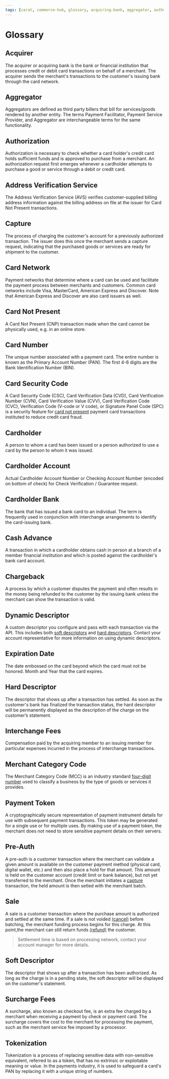 ```yaml
---
tags: [carat, commerce-hub, glossary, acquiring-bank, aggregator, authorization, AVS, capture, card-network, card-not-present, pre-auth, sale, surcharge, soft-descriptor, tokenization ]
---
```


# Glossary

## Acquirer
The acquirer or acquiring bank is the bank or financial institution that processes credit or debit card transactions on behalf of a merchant. The acquirer sends the merchant's transactions to the customer's issuing bank through the card network.

## Aggregator
Aggregators are defined as third party billers that bill for services/goods rendered by another entity. The terms Payment Facilitator, Payment Service Provider, and Aggregator are interchangeable terms for the same functionality.

## Authorization
Authorization is necessary to check whether a card holder's credit card holds sufficient funds and is approved to purchase from a merchant. An authorization request first emerges whenever a cardholder attempts to purchase a good or service through a debit or credit card.


## Address Verification Service 
The Address Verification Service (AVS) verifies customer-supplied billing address information against the billing address on file at the issuer for Card Not Present transactions.


## Capture
The process of charging the customer's account for a previously authorized transaction. The issuer does this once the merchant sends a capture request, indicating that the purchased goods or services are ready for shipment to the customer.


## Card Network
Payment networks that determine where a card can be used and facilitate the payment process between merchants and customers. Common card networks include Visa, MasterCard, American Express and Discover. Note that American Express and Discover are also card issuers as well.


## Card Not Present
A Card Not Present (CNP) transaction made when the card cannot be physically used, e.g. in an online store.


## Card Number
The unique number associated with a payment card. The entire number is known as the Primary Account Number (PAN). The first 4-6 digits are the Bank Identification Number (BIN).

## Card Security Code
A Card Security Code (CSC), Card Verification Data (CVD), Card Verification Number (CVN), Card Verification Value (CVV), Card Verification Code (CVC), Verification Code (V-code or V code), or Signature Panel Code (SPC) is a security feature for [card not present](#cardnotpresent) payment card transactions instituted to reduce credit card fraud.

## Cardholder
A person to whom a card has been issued or a person authorized to use a card by the person to whom it was issued.

## Cardholder Account
Actual Cardholder Account Number or Checking Account Number (encoded on bottom of check) for Check Verification / Guarantee request.

## Cardholder Bank
The bank that has issued a bank card to an individual. The term is frequently used in conjunction with interchange arrangements to identify the card-issuing bank.

## Cash Advance
A transaction in which a cardholder obtains cash in person at a branch of a member financial institution and which is posted against the cardholder's bank card account.

## Chargeback
A process by which a customer disputes the payment and often results in the money being refunded to the customer by the issuing bank unless the merchant can show the transaction is valid.

## Dynamic Descriptor
A custom descriptor you configure and pass with each transaction via the API. This includes both [soft descriptors](#softdescriptor) and [hard descriptors](#harddescriptor). Contact your account representative for more information on using dynamic descriptors.

## Expiration Date
The date embossed on the card beyond which the card must not be honored. Month and Year that the card expires.

## Hard Descriptor
The descriptor that shows up after a transaction has settled. As soon as the customer's bank has finalized the transaction status, the hard descriptor will be permanently displayed as the description of the charge on the customer’s statement.

## Interchange Fees
Compensation paid by the acquiring member to an issuing member for particular expenses incurred in the process of interchange transactions.

## Merchant Category Code
The Merchant Category Code (MCC) is an industry standard [four-digit number](?path=docs/Resources/Master-Data/Merchant-Category-Code.md) used to classify a business by the type of goods or services it provides.

## Payment Token
A cryptographically secure representation of payment instrument details for use with subsequent payment transactions. This token may be generated for a single use or for multiple uses. By making use of a payment token, the merchant does not need to store sensitive payment details on their servers.


## Pre-Auth
A pre-auth is a customer transaction where the merchant can validate a given amount is available on the customer payment method (physical card, digital wallet, etc.) and then also place a hold for that amount. This amount is held on the customer account (credit limit or bank balance), but not yet transferred to the merchant. Once the merchant initiates a [capture](?path=docs/Resources/API-Documents/Payments/Capture.md) transaction, the held amount is then setled with the merchant batch.

## Sale
A sale is a customer transaction where the purchase amount is authorized and settled at the same time. If a sale is not voided [(cancel)](?path=docs/Resources/API-Documents/Payments/Cancel.md) before batching, the merchant funding process begins for this charge. At this point,the merchant can still return funds [(refund)](?path=docs/Resources/API-Documents/Payments/Refund.md) the customer.

<!-- theme: warning -->
> 
>Settlement time is based on processing network, contact your account manager for more details.

## Soft Descriptor
The descriptor that shows up after a transaction has been authorized. As long as the charge is in a pending state, the soft descriptor will be displayed on the customer's statement.

## Surcharge Fees
A surcharge, also known as checkout fee, is an extra fee charged by a merchant when receiving a payment by check or payment card. The surcharge covers the cost to the merchant for processing the payment, such as the merchant service fee imposed by a processor.

## Tokenization
Tokenization is a process of replacing sensitive data with non-sensitive equivalent, referred to as a token, that has no extrinsic or exploitable meaning or value. In the payments industry, it is used to safeguard a card's PAN by replacing it with a unique string of numbers.